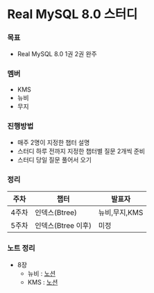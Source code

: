 # Real MySQL 8.0 스터디

### 목표
+ Real MySQL 8.0 1권 2권 완주

### 멤버
+ KMS
+ 뉴비
+ 무지

### 진행방법
+ 매주 2명이 지정한 챕터 설명
+ 스터디 하루 전까지 지정한 챕터별 질문 2개씩 준비
+ 스터디 당일 질문 풀어서 오기

### 정리
| 주차 | 챕터 | 발표자 |
|----------|----------|----------|
| 4주차   | 인덱스(Btree)   | 뉴비,무지,KMS   |
| 5주차   | 인덱스(Btree 이후)   | 미정   |


### 노트 정리
- 8장
  - 뉴비 : [노션](https://button-sailboat-3f8.notion.site/8-Index-ab167f52adeb4f4f903a6d0092223519?pvs=4)
  - KMS : [노션](https://kamser.notion.site/6e26d32df7834703b17649bf86e011bb?pvs=4)
